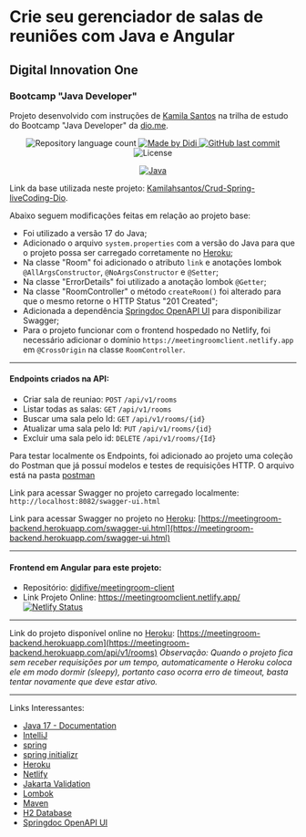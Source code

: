 # Crie seu gerenciador de salas de reuniões com Java e Angular

## Digital Innovation One
### Bootcamp "Java Developer"

Projeto desenvolvido com instruções de [Kamila Santos] na trilha de estudo do Bootcamp "Java Developer" da [dio.me].

<p align="center">
	<img alt="Repository language count" src="https://img.shields.io/github/languages/count/didifive/lab-banco-digital-oo">
<a href="https://www.linkedin.com/in/falvojr/">
		<img alt="Made by Didi" src="https://img.shields.io/badge/made%20by-Didi-blue">
</a>	
<a href="https://github.com/didifive/lab-banco-digital-oo/commits/master">
    <img alt="GitHub last commit" src="https://img.shields.io/github/last-commit/didifive/lab-banco-digital-oo?color=blue">
</a>
<img alt="License" src="https://img.shields.io/badge/license-MIT-brightgreen?color=blue">
</p>

<p align="center">
	<a href="https://dev.java/">
	  <img alt="Java" src="https://img.shields.io/static/v1?color=red&label=Dev&message=Java&style=for-the-badge&logo=Java">
	</a>
</p>

Link da base utilizada neste projeto: [Kamilahsantos/Crud-Spring-liveCoding-Dio].

Abaixo seguem modificações feitas em relação ao projeto base:
* Foi utilizado a versão 17 do Java;
* Adicionado o arquivo `system.properties` com a versão do Java para que o projeto possa ser carregado corretamente no [Heroku];
* Na classe "Room" foi adicionado o atributo `link` e anotações lombok `@AllArgsConstructor`, `@NoArgsConstructor` e `@Setter`;
* Na classe "ErrorDetails" foi utilizado a anotação lombok `@Getter`;
* Na classe "RoomController" o método `createRoom()` foi alterado para que o mesmo retorne o HTTP Status "201 Created";
* Adicionada a dependência [Springdoc OpenAPI UI] para disponibilizar Swagger;
* Para o projeto funcionar com o frontend hospedado no Netlify, foi necessário adicionar o domínio `https://meetingroomclient.netlify.app` em `@CrossOrigin` na classe `RoomController`. 

---

#### Endpoints criados na API: 
* Criar sala de reuniao: `POST` `/api/v1/rooms`
* Listar todas as salas: `GET` `/api/v1/rooms`
* Buscar uma sala pelo Id: `GET` `/api/v1/rooms/{id}`
* Atualizar uma sala pelo Id: `PUT` `/api/v1/rooms/{id}`
* Excluir uma sala pelo id: `DELETE` `/api/v1/rooms/{Id}`

Para testar localmente os Endpoints, foi adicionado ao projeto uma coleção do Postman que já possuí modelos e testes de requisições HTTP. O arquivo está na pasta [postman](https://github.com/didifive/meetingroom-backend/tree/master/postman)

Link para acessar Swagger no projeto carregado localmente: `http://localhost:8082/swagger-ui.html`

Link para acessar Swagger no projeto no [Heroku]: [https://meetingroom-backend.herokuapp.com/swagger-ui.html](https://meetingroom-backend.herokuapp.com/swagger-ui.html)

---

#### Frontend em Angular para este projeto: 
* Repositório: [didifive/meetingroom-client]
* Link Projeto Online: https://meetingroomclient.netlify.app/  
[![Netlify Status](https://api.netlify.com/api/v1/badges/53c4dc7a-b520-4621-9e9f-c94b3178c337/deploy-status)](https://app.netlify.com/sites/meetingroomclient/deploys)

---

Link do projeto disponível online no [Heroku]: [https://meetingroom-backend.herokuapp.com](https://meetingroom-backend.herokuapp.com/api/v1/rooms)
_Observação: Quando o projeto fica sem receber requisições por um tempo, automaticamente o Heroku coloca ele em modo dormir (sleepy), portanto caso ocorra erro de timeout, basta tentar novamente que deve estar ativo._

---

Links Interessantes:
* [Java 17 - Documentation]
* [IntelliJ]
* [spring]
* [spring initializr]
* [Heroku]
* [Netlify]
* [Jakarta Validation]
* [Lombok]
* [Maven]
* [H2 Database]
* [Springdoc OpenAPI UI]


[dio.me]: https://dio.me/
[Kamila Santos]: https://www.linkedin.com/in/kamila-santos-oliveira/
[Kamilahsantos/Crud-Spring-liveCoding-Dio]: https://github.com/Kamilahsantos/Crud-Spring-liveCoding-Dio
[Heroku]: https://www.heroku.com/
[Jakarta Validation]: https://beanvalidation.org/
[Lombok]: https://projectlombok.org/
[Java 17 - Documentation]: https://docs.oracle.com/en/java/javase/17/
[IntelliJ]: https://www.jetbrains.com/pt-br/idea/
[Maven]: https://maven.apache.org/
[H2 Database]: https://h2database.com/
[spring initializr]: https://start.spring.io/
[spring]: https://spring.io/
[didifive/meetingroom-client]: https://github.com/didifive/meetingroom-client
[Springdoc OpenAPI UI]: https://mvnrepository.com/artifact/org.springdoc/springdoc-openapi-ui/1.5.12
[Netlify]:https://www.netlify.com/